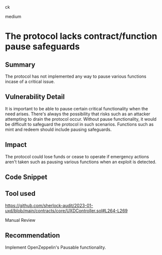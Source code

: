 ck

medium

# The protocol lacks contract/function pause safeguards

## Summary

The protocol has not implemented any way to pause various functions incase of a critical issue.

## Vulnerability Detail

It is important to be able to pause certain critical functionality when the need arises. There's always the possibility that risks such as an attacker attempting to drain the protocol occur. Without pause functionality, it would be difficult to safeguard the protocol in such scenarios. Functions such as mint and redeem should include pausing safeguards.

## Impact

The protocol could lose funds or cease to operate if emergency actions aren't taken such as pausing various functions when an exploit is detected.

## Code Snippet

## Tool used

https://github.com/sherlock-audit/2023-01-uxd/blob/main/contracts/core/UXDController.sol#L264-L269

Manual Review

## Recommendation

Implement  OpenZeppelin's Pausable functionality.
